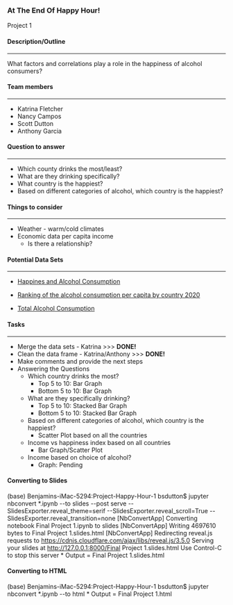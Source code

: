 ### At The End Of Happy Hour!
Project 1

#### Description/Outline
___

What factors and correlations play a role in the happiness of alcohol consumers?

#### Team members
___

* Katrina Fletcher
* Nancy Campos
* Scott Dutton
* Anthony Garcia

#### Question to answer
___

* Which county drinks the most/least?
* What are they drinking specifically?
* What country is the happiest?
* Based on different categories of alcohol, which country is the happiest?

#### Things to consider
___

* Weather - warm/cold climates
* Economic data per capita income
  * Is there a relationship?

#### Potential Data Sets
___

  * [Happines and Alcohol Consumption](https://www.kaggle.com/datasets/marcospessotto/happiness-and-alcohol-consumption)

  * [Ranking of the alcohol consumption per capita by country 2020](https://www.statista.com/forecasts/1148811/per-capita-alcohol-consumption-by-country)

  * [Total Alcohol Consumption](https://www.kaggle.com/datasets/prondeau/total-alcohol-consumption)

#### Tasks
___

* Merge the data sets - Katrina >>> **DONE!**
* Clean the data frame - Katrina/Anthony >>> **DONE!**
* Make comments and provide the next steps
* Answering the Questions
  * Which country drinks the most?
    * Top 5 to 10: Bar Graph
    * Bottom 5 to 10: Bar Graph
  * What are they specifically drinking?
    * Top 5 to 10: Stacked Bar Graph
    * Bottom 5 to 10: Stacked Bar Graph
  * Based on different categories of alcohol, which country is the happiest?
    * Scatter Plot based on all the countries
  * Income vs happiness index based on all countries
    * Bar Graph/Scatter Plot
  * Income based on choice of alcohol?
    * Graph: Pending

#### Converting to Slides
(base) Benjamins-iMac-5294:Project-Happy-Hour-1 bsdutton$ jupyter nbconvert *.ipynb --to slides --post serve --SlidesExporter.reveal_theme=serif --SlidesExporter.reveal_scroll=True --SlidesExporter.reveal_transition=none
[NbConvertApp] Converting notebook Final Project 1.ipynb to slides
[NbConvertApp] Writing 4697610 bytes to Final Project 1.slides.html
[NbConvertApp] Redirecting reveal.js requests to https://cdnjs.cloudflare.com/ajax/libs/reveal.js/3.5.0
Serving your slides at http://127.0.0.1:8000/Final Project 1.slides.html
Use Control-C to stop this server
        * Output = Final Project 1.slides.html

#### Converting to HTML
(base) Benjamins-iMac-5294:Project-Happy-Hour-1 bsdutton$ jupyter nbconvert *.ipynb --to html
        * Output = Final Project 1.html
